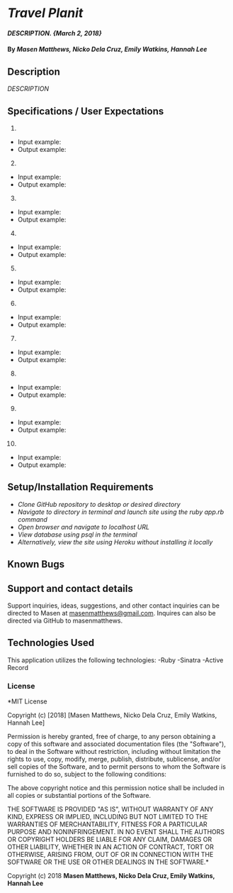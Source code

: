 # _Travel Planit_

#### _DESCRIPTION. {March 2, 2018}_

#### By _Masen Matthews, Nicko Dela Cruz, Emily Watkins, Hannah Lee_

## Description
  _DESCRIPTION_

## Specifications / User Expectations
1.
  * Input example:
  * Output example:

2.
  * Input example:
  * Output example:

3.
  * Input example:
  * Output example:

4.
  * Input example:
  * Output example:

5.
  * Input example:
  * Output example:

6.
  * Input example:
  * Output example:

7.
  * Input example:
  * Output example:

8.
  * Input example:
  * Output example:

9.
  * Input example:
  * Output example:

10.
  * Input example:
  * Output example:

## Setup/Installation Requirements

* _Clone GitHub repository to desktop or desired directory_
* _Navigate to directory in terminal and launch site using the ruby app.rb command_
* _Open browser and navigate to localhost URL_
* _View database using psql in the terminal_
* _Alternatively, view the site using Heroku without installing it locally_

## Known Bugs

## Support and contact details

Support inquiries, ideas, suggestions, and other contact inquiries can be directed to Masen at masenmatthews@gmail.com. Inquires can also be directed via GitHub to masenmatthews.

## Technologies Used

This application utilizes the following technologies:
  -Ruby
  -Sinatra
  -Active Record

### License

*MIT License

Copyright (c) [2018] [Masen Matthews, Nicko Dela Cruz, Emily Watkins, Hannah Lee]

Permission is hereby granted, free of charge, to any person obtaining a copy
of this software and associated documentation files (the "Software"), to deal
in the Software without restriction, including without limitation the rights
to use, copy, modify, merge, publish, distribute, sublicense, and/or sell
copies of the Software, and to permit persons to whom the Software is
furnished to do so, subject to the following conditions:

The above copyright notice and this permission notice shall be included in all
copies or substantial portions of the Software.

THE SOFTWARE IS PROVIDED "AS IS", WITHOUT WARRANTY OF ANY KIND, EXPRESS OR
IMPLIED, INCLUDING BUT NOT LIMITED TO THE WARRANTIES OF MERCHANTABILITY,
FITNESS FOR A PARTICULAR PURPOSE AND NONINFRINGEMENT. IN NO EVENT SHALL THE
AUTHORS OR COPYRIGHT HOLDERS BE LIABLE FOR ANY CLAIM, DAMAGES OR OTHER
LIABILITY, WHETHER IN AN ACTION OF CONTRACT, TORT OR OTHERWISE, ARISING FROM,
OUT OF OR IN CONNECTION WITH THE SOFTWARE OR THE USE OR OTHER DEALINGS IN THE
SOFTWARE.*

Copyright (c) 2018 **Masen Matthews, Nicko Dela Cruz, Emily Watkins, Hannah Lee**
